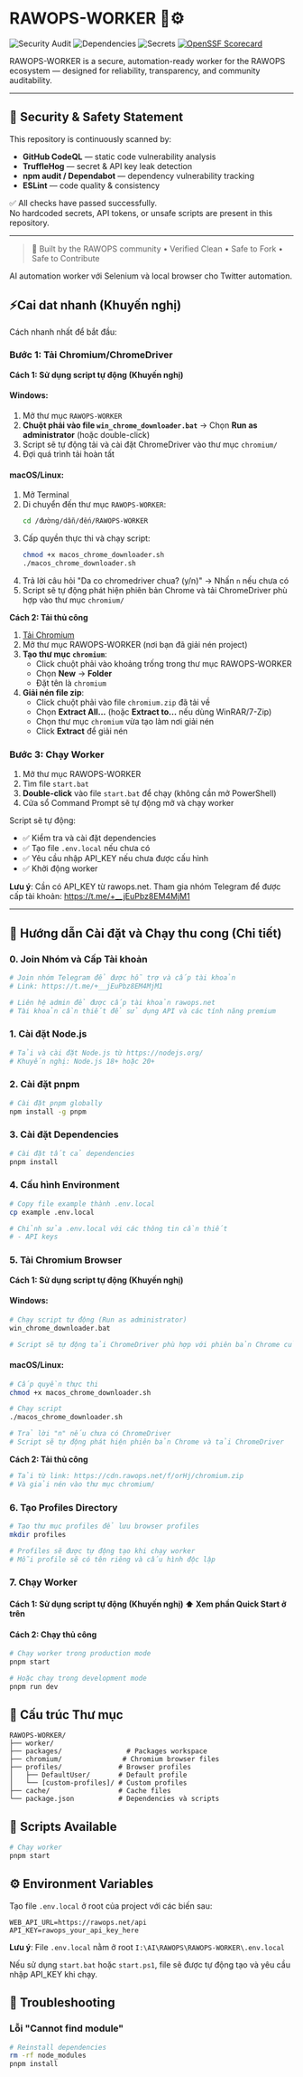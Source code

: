 # RAWOPS-WORKER 🧠⚙️

![Security Audit](https://github.com/RawLogs/RAWOPS-WORKER/actions/workflows/security-audit.yml/badge.svg)
![Dependencies](https://img.shields.io/badge/Dependencies-Safe-brightgreen)
![Secrets](https://img.shields.io/badge/Secret%20Scan-Passed-brightgreen)
[![OpenSSF Scorecard](https://api.securityscorecards.dev/projects/github.com/RawLogs/RAWOPS-WORKER/badge)](https://securityscorecards.dev/viewer/?uri=github.com/RawLogs/RAWOPS-WORKER)

RAWOPS-WORKER is a secure, automation-ready worker for the RAWOPS ecosystem — designed for reliability, transparency, and community auditability.

---

## 🔐 Security & Safety Statement

This repository is continuously scanned by:

- **GitHub CodeQL** — static code vulnerability analysis  
- **TruffleHog** — secret & API key leak detection  
- **npm audit / Dependabot** — dependency vulnerability tracking  
- **ESLint** — code quality & consistency

✅ All checks have passed successfully.  
No hardcoded secrets, API tokens, or unsafe scripts are present in this repository.

---

> 🧩 Built by the RAWOPS community • Verified Clean • Safe to Fork • Safe to Contribute


AI automation worker với Selenium và local browser cho Twitter automation.

## ⚡Cai dat nhanh (Khuyến nghị)

Cách nhanh nhất để bắt đầu:

### Bước 1: Tải Chromium/ChromeDriver

**Cách 1: Sử dụng script tự động (Khuyến nghị)**

#### Windows:
1. Mở thư mục `RAWOPS-WORKER`
2. **Chuột phải vào file `win_chrome_downloader.bat`** → Chọn **Run as administrator** (hoặc double-click)
3. Script sẽ tự động tải và cài đặt ChromeDriver vào thư mục `chromium/`
4. Đợi quá trình tải hoàn tất

#### macOS/Linux:
1. Mở Terminal
2. Di chuyển đến thư mục `RAWOPS-WORKER`:
   ```bash
   cd /đường/dẫn/đến/RAWOPS-WORKER
   ```
3. Cấp quyền thực thi và chạy script:
   ```bash
   chmod +x macos_chrome_downloader.sh
   ./macos_chrome_downloader.sh
   ```
4. Trả lời câu hỏi "Da co chromedriver chua? (y/n)" → Nhấn `n` nếu chưa có
5. Script sẽ tự động phát hiện phiên bản Chrome và tải ChromeDriver phù hợp vào thư mục `chromium/`

**Cách 2: Tải thủ công**
1. [Tải Chromium](https://cdn.rawops.net/f/orHj/chromium.zip)
2. Mở thư mục RAWOPS-WORKER (nơi bạn đã giải nén project)
3. **Tạo thư mục `chromium`**:
   - Click chuột phải vào khoảng trống trong thư mục RAWOPS-WORKER
   - Chọn **New** → **Folder**
   - Đặt tên là `chromium`
4. **Giải nén file zip**:
   - Click chuột phải vào file `chromium.zip` đã tải về
   - Chọn **Extract All...** (hoặc **Extract to...** nếu dùng WinRAR/7-Zip)
   - Chọn thư mục `chromium` vừa tạo làm nơi giải nén
   - Click **Extract** để giải nén



### Bước 3: Chạy Worker
1. Mở thư mục RAWOPS-WORKER
2. Tìm file `start.bat`
3. **Double-click** vào file `start.bat` để chạy (không cần mở PowerShell)
4. Cửa sổ Command Prompt sẽ tự động mở và chạy worker

Script sẽ tự động:
- ✅ Kiểm tra và cài đặt dependencies
- ✅ Tạo file `.env.local` nếu chưa có
- ✅ Yêu cầu nhập API_KEY nếu chưa được cấu hình
- ✅ Khởi động worker

**Lưu ý**: Cần có API_KEY từ rawops.net. Tham gia nhóm Telegram để được cấp tài khoản: https://t.me/+__jEuPbz8EM4MjM1

---

## 🚀 Hướng dẫn Cài đặt và Chạy thu cong (Chi tiết)

### 0. Join Nhóm và Cấp Tài khoản
```bash
# Join nhóm Telegram để được hỗ trợ và cấp tài khoản
# Link: https://t.me/+__jEuPbz8EM4MjM1

# Liên hệ admin để được cấp tài khoản rawops.net
# Tài khoản cần thiết để sử dụng API và các tính năng premium
```

### 1. Cài đặt Node.js
```bash
# Tải và cài đặt Node.js từ https://nodejs.org/
# Khuyến nghị: Node.js 18+ hoặc 20+
```

### 2. Cài đặt pnpm
```bash
# Cài đặt pnpm globally
npm install -g pnpm
```

### 3. Cài đặt Dependencies
```bash
# Cài đặt tất cả dependencies
pnpm install
```

### 4. Cấu hình Environment
```bash
# Copy file example thành .env.local
cp example .env.local

# Chỉnh sửa .env.local với các thông tin cần thiết
# - API keys
```

### 5. Tải Chromium Browser

**Cách 1: Sử dụng script tự động (Khuyến nghị)**

#### Windows:
```bash
# Chạy script tự động (Run as administrator)
win_chrome_downloader.bat

# Script sẽ tự động tải ChromeDriver phù hợp với phiên bản Chrome của bạn
```

#### macOS/Linux:
```bash
# Cấp quyền thực thi
chmod +x macos_chrome_downloader.sh

# Chạy script
./macos_chrome_downloader.sh

# Trả lời "n" nếu chưa có ChromeDriver
# Script sẽ tự động phát hiện phiên bản Chrome và tải ChromeDriver
```

**Cách 2: Tải thủ công**
```bash
# Tải từ link: https://cdn.rawops.net/f/orHj/chromium.zip
# Và giải nén vào thư mục chromium/
```

### 6. Tạo Profiles Directory
```bash
# Tạo thư mục profiles để lưu browser profiles
mkdir profiles

# Profiles sẽ được tự động tạo khi chạy worker
# Mỗi profile sẽ có tên riêng và cấu hình độc lập
```

### 7. Chạy Worker

#### Cách 1: Sử dụng script tự động (Khuyến nghị) ⬆️ Xem phần Quick Start ở trên

#### Cách 2: Chạy thủ công
```bash
# Chạy worker trong production mode
pnpm start

# Hoặc chạy trong development mode
pnpm run dev
```

## 📁 Cấu trúc Thư mục

```
RAWOPS-WORKER/
├── worker/
├── packages/                # Packages workspace
├── chromium/               # Chromium browser files
├── profiles/              # Browser profiles
│   ├── DefaultUser/       # Default profile
│   └── [custom-profiles]/ # Custom profiles
├── cache/                 # Cache files
└── package.json           # Dependencies và scripts
```

## 🔧 Scripts Available

```bash
# Chạy worker
pnpm start
```

## ⚙️ Environment Variables

Tạo file `.env.local` ở root của project với các biến sau:

```env
WEB_API_URL=https://rawops.net/api
API_KEY=rawops_your_api_key_here
```

**Lưu ý**: File `.env.local` nằm ở root `I:\AI\RAWOPS\RAWOPS-WORKER\.env.local`

Nếu sử dụng `start.bat` hoặc `start.ps1`, file sẽ được tự động tạo và yêu cầu nhập API_KEY khi chạy.

## 🐛 Troubleshooting

### Lỗi "Cannot find module"
```bash
# Reinstall dependencies
rm -rf node_modules
pnpm install
```

